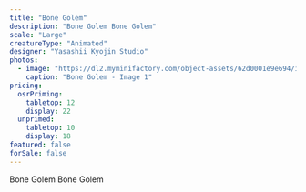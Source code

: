 ```yaml
---
title: "Bone Golem"
description: "Bone Golem Bone Golem"
scale: "Large"
creatureType: "Animated"
designer: "Yasashii Kyojin Studio"
photos:
  - image: "https://dl2.myminifactory.com/object-assets/62d0001e9e694/images/720X720-skeleton-golem-bob-ps.jpg"
    caption: "Bone Golem - Image 1"
pricing:
  osrPriming:
    tabletop: 12
    display: 22
  unprimed:
    tabletop: 10
    display: 18
featured: false
forSale: false
---
```


Bone Golem Bone Golem